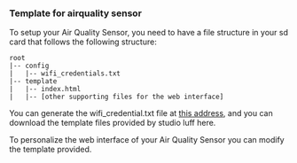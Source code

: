 ### Template for airquality sensor

To setup your Air Quality Sensor, you need to have a file structure in your sd card that follows the following structure:

```
root
|-- config
|   |-- wifi_credentials.txt
|-- template
|   |-- index.html
|   |-- [other supporting files for the web interface]
```

You can generate the wifi_credential.txt file at [this address](https://www.studioluff.com/setup/), and you can download the template files provided by studio luff here.


To personalize the web interface of your Air Quality Sensor you can modify the template provided. 


